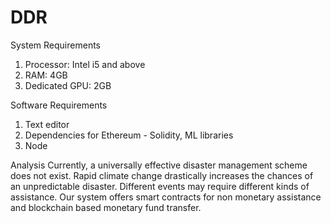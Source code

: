 # DDR

System Requirements
  1. Processor: Intel i5 and above
  2. RAM: 4GB
  3. Dedicated GPU: 2GB
  
Software Requirements
  1. Text editor
  2. Dependencies for Ethereum - Solidity, ML libraries
  3. Node
  
Analysis
  Currently, a universally effective disaster management scheme does not exist. Rapid climate change drastically increases the chances of an unpredictable disaster. Different events may require different kinds of assistance.
  Our system offers smart contracts for non monetary assistance and blockchain based monetary fund transfer.
